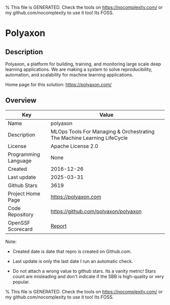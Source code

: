 
% This file is GENERATED. Check the tools on https://nocomplexity.com/ or my github.com/nocomplexity to use it too! Its FOSS. 

# Polyaxon

## Description 

Polyaxon, a platform for building, training, and monitoring large scale deep learning applications. We are making a system to solve reproducibility, automation, and scalability for machine learning applications.

Home page for this solution: https://polyaxon.com/ 

## Overview 

| Key | Value |
| --- | --- |
| Name | polyaxon |
| Description | MLOps Tools For Managing & Orchestrating The Machine Learning LifeCycle |
| License | Apache License 2.0 |
| Programming Language | None |
| Created | 2016-12-26 |
| Last update | 2025-03-31 |
| Github Stars | 3619 |
| Project Home Page | https://polyaxon.com |
| Code Repository | https://github.com/polyaxon/polyaxon |
| OpenSSF Scorecard | [Report](https://securityscorecards.dev/viewer/?uri=github.com/polyaxon/polyaxon) |

Note:
 - Created date is date that repro is created on Github.com. 

- Last update is only the last date I run an automatic check. 

- Do not attach a wrong value to github stars. Its a vanity metric! Stars count are misleading and 
don't indicate if the SBB is high-quality or very popular.

% This file is GENERATED. Check the tools on https://nocomplexity.com/ or my github.com/nocomplexity to use it too! Its FOSS. 

